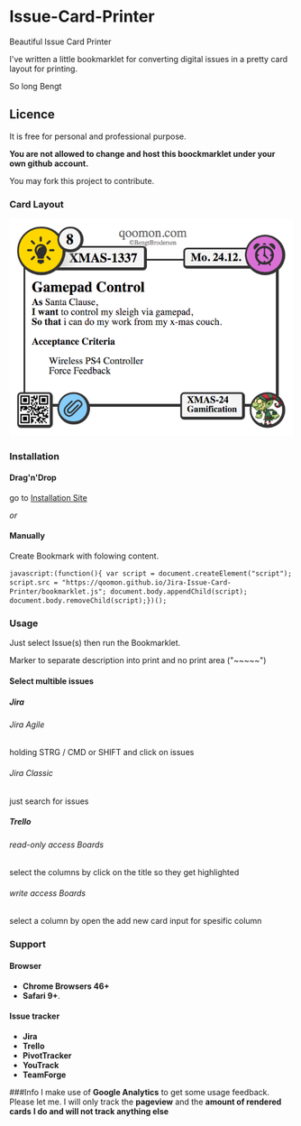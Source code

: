 # Issue-Card-Printer
Beautiful Issue Card Printer

I've written a little bookmarklet for converting digital issues in a pretty card layout for printing.

So long
Bengt

## Licence
It is free for personal and professional purpose.

**You are not allowed to change and host this boockmarklet under your own github account.**

You may fork this project to contribute.

### Card Layout
![Card Layout](CardExample.png)

### Installation
#### Drag'n'Drop
go to [Installation Site](https://qoomon.github.io/Jira-Issue-Card-Printer/bookmarkInstallation.html)

*or*

#### Manually
Create Bookmark with folowing content.
```
javascript:(function(){ var script = document.createElement("script"); script.src = "https://qoomon.github.io/Jira-Issue-Card-Printer/bookmarklet.js"; document.body.appendChild(script); document.body.removeChild(script);})();
```

### Usage
Just select Issue(s) then run the Bookmarklet.

Marker to separate description into print and no print area ("~~~~~")

#### Select multible issues
##### Jira
###### Jira Agile
holding STRG / CMD or SHIFT and click on issues
###### Jira Classic
just search for issues
##### Trello
###### read-only access Boards 
select the columns by click on the title so they get highlighted
###### write access Boards 
select a column by open the add new card input for spesific column


### Support
#### Browser
* **Chrome Browsers 46+**
* **Safari 9+**.

#### Issue tracker
* **Jira**
* **Trello**
* **PivotTracker**
* **YouTrack**
* **TeamForge**

###Info
I make use of **Google Analytics** to get some usage feedback. Please let me.
I will only track the **pageview** and the **amount of rendered cards**
**I do and will not track anything else**
